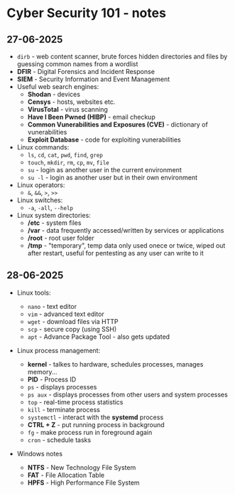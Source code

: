 # Cyber Security 101 - notes

## 27-06-2025
- `dirb` - web content scanner, brute forces hidden directories and files by guessing common names from a wordlist
- **DFIR** - Digital Forensics and Incident Response
- **SIEM** - Security Information and Event Management
- Useful web search engines:
	- **Shodan** - devices
	- **Censys** - hosts, websites etc.
	- **VirusTotal** - virus scanning
	- **Have I Been Pwned (HIBP)** - email checkup
	- **Common Vunerabilities and Exposures (CVE)** - dictionary of vunerabilities
	- **Exploit Database** - code for exploiting vunerabilities
- Linux commands:
	- `ls`, `cd`, `cat`, `pwd`, `find`, `grep`
	- `touch`, `mkdir`, `rm`, `cp`, `mv`, `file`
	- `su` - login as another user in the current environment
	- `su -l` - login as another user but in their own environment
- Linux operators:
	- `&`, `&&`, `>`, `>>`
- Linux switches:
	- `-a`, `-all`, `--help`
- Linux system directories:
	- **/etc** - system files
	- **/var** - data frequently accessed/written by services or applications
	- **/root** - root user folder
	- **/tmp** - "temporary", temp data only used onece or twice, wiped out after restart, useful for pentesting as any user can write to it

## 28-06-2025
- Linux tools:
	- `nano` - text editor
	- `vim` - advanced text editor
	- `wget` - download files via HTTP
	- `scp` - secure copy (using SSH)
	- `apt` - Advance Package Tool - also gets updated
- Linux process management:
	- **kernel** - talkes to hardware, schedules processes, manages memory...
	- **PID** - Process ID
	- `ps` - displays processes
	- `ps aux` - displays processes from other users and system processes
	- `top` - real-time process statistics
	- `kill` - terminate process
	- `systemctl` - interact with the **systemd** process
	- **CTRL + Z** - put running process in background
	- `fg` - make process run in foreground again
	- `cron` - schedule tasks

- Windows notes
	- **NTFS** - New Technology File System
	- **FAT** - File Allocation Table
	- **HPFS** - High Performance File System